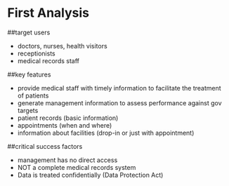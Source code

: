 # First Analysis

##target users
  - doctors, nurses, health visitors
  - receptionists
  - medical records staff

##key features
  - provide medical staff with timely information to facilitate the treatment of patients
  - generate management information to assess performance against gov targets
  - patient records (basic information)
  - appointments (when and where)
  - information about facilities (drop-in or just with appointment)

##critical success factors
  - management has no direct access
  - NOT a complete medical records system
  - Data is treated confidentially (Data Protection Act) 
